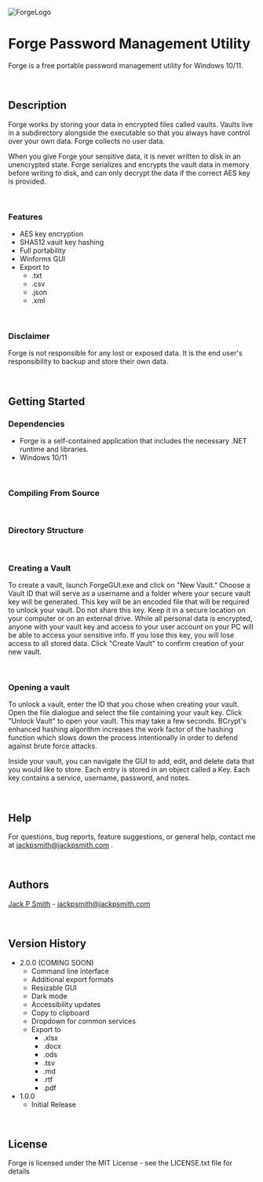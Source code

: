 ![ForgeLogo](https://github.com/jackpsmith-git/ForgePasswordManagementUtility/assets/121800539/e8c817f1-9ebb-42b4-8a12-11ce5a7d22f7)

# Forge Password Management Utility

Forge is a free portable password management utility for Windows 10/11.
<p>&nbsp;</p>

## Description

Forge works by storing your data in encrypted files called vaults. Vaults live in a subdirectory alongside the executable so that you always have control over your own data. Forge collects no user data.

When you give Forge your sensitive data, it is never written to disk in an unencrypted state. Forge serializes and encrypts the vault data in memory before writing to disk, and can only decrypt the data if the correct AES key is provided.
<p>&nbsp;</p>

### Features
* AES key encryption
* SHA512 vault key hashing
* Full portability
* Winforms GUI
* Export to
   * .txt
   * .csv
   * .json
   * .xml
<p>&nbsp;</p>

### Disclaimer

Forge is not responsible for any lost or exposed data. It is the end user's responsibility to backup and store their own data. 
<p>&nbsp;</p>

## Getting Started

### Dependencies

* Forge is a self-contained application that includes the necessary .NET runtime and libraries.
* Windows 10/11
<p>&nbsp;</p>

### Compiling From Source
<p>&nbsp;</p>

### Directory Structure
<p>&nbsp;</p>

### Creating a Vault

To create a vault, launch ForgeGUI.exe and click on "New Vault." Choose a Vault ID that will serve as a username and a folder where your secure vault key will be generated. This key will be an encoded file that will be required to unlock your vault. Do not share this key. Keep it in a secure location on your computer or on an external drive. While all personal data is encrypted, anyone with your vault key and access to your user account on your PC will be able to access your sensitive info. If you lose this key, you will lose access to all stored data. Click "Create Vault" to confirm creation of your new vault. 
<p>&nbsp;</p>

### Opening a vault

To unlock a vault, enter the ID that you chose when creating your vault. Open the file dialogue and select the file containing your vault key. Click "Unlock Vault" to open your vault. This may take a few seconds. BCrypt's enhanced hashing algorithm increases the work factor of the hashing function which slows down the process intentionally in order to defend against brute force attacks.

Inside your vault, you can navigate the GUI to add, edit, and delete data that you would like to store. Each entry is stored in an object called a Key. Each key contains a service, username, password, and notes.
<p>&nbsp;</p>

## Help

For questions, bug reports, feature suggestions, or general help, contact me at jackpsmith@jackpsmith.com . 
<p>&nbsp;</p>

## Authors

[Jack P Smith](https://www.jackpsmith.com) - jackpsmith@jackpsmith.com
<p>&nbsp;</p>

## Version History

* 2.0.0 (COMING SOON) 
    * Command line interface
    * Additional export formats
    * Resizable GUI
    * Dark mode
    * Accessibility updates
    * Copy to clipboard
    * Dropdown for common services
    * Export to
        * .xlsx
        * .docx
        * .ods
        * .tsv
        * .md
        * .rtf
        * .pdf
* 1.0.0
    * Initial Release
<p>&nbsp;</p>

## License

Forge is licensed under the MIT License - see the LICENSE.txt file for details